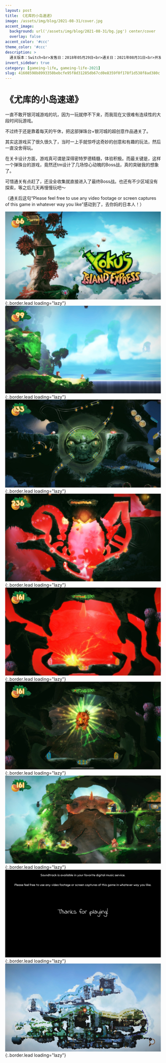 ```yaml
---
layout: post
title: 《尤库的小岛速递》
image: /assets/img/blog/2021-08-31/cover.jpg
accent_image: 
  background: url('/assets/img/blog/2021-08-31/bg.jpg') center/cover
  overlay: false
accent_color: '#ccc'
theme_color: '#ccc'
description: >
  通关版本：Switch<br>发售日：2018年05月29日<br>通关日：2021年08月31日<br>开发商：Villa Gorilla<br>发行商：Team17
invert_sidebar: true
category: [gameing-life, gameing-life-2021]
slug: 41608598b8993350bebcfe95f8d31285db67cd0e8359f0f178f1d538f8ad380c
---
```


# 《尤库的小岛速递》

一直不敢开银河城游戏的坑，因为一玩就停不下来，而我现在又很难有连续性的大段时间玩游戏。

不过终于还是靠着每天的午休，把这部弹珠台+银河城的超创意作品通关了。

其实这游戏买了很久很久了，当时一上手就惊呼这奇妙的创意和有趣的玩法，然后一直没舍得玩。

在关卡设计方面，游戏真可谓是深得密特罗德精髓，体验积极。而最关键是，这样一个弹珠台的游戏，竟然还tm设计了几场惊心动魄的Boss战，真的突破我的想象了。

可惜通关有点赶了，还没全收集就直接进入了最终Boss战。也还有不少区域没有探索，等之后几天再慢慢玩吧～

（通关后这句“Please feel free to use any video footage or screen captures of this game in whatever way you like”感动到了，去你妈的日本人！）


![](/assets/img/blog/2021-08-31/1.jpg){:.border.lead loading="lazy"}
![](/assets/img/blog/2021-08-31/2.jpg){:.border.lead loading="lazy"}
![](/assets/img/blog/2021-08-31/3.jpg){:.border.lead loading="lazy"}
![](/assets/img/blog/2021-08-31/4.jpg){:.border.lead loading="lazy"}
![](/assets/img/blog/2021-08-31/5.jpg){:.border.lead loading="lazy"}
![](/assets/img/blog/2021-08-31/6.jpg){:.border.lead loading="lazy"}
![](/assets/img/blog/2021-08-31/7.jpg){:.border.lead loading="lazy"}
![](/assets/img/blog/2021-08-31/8.jpg){:.border.lead loading="lazy"}
![](/assets/img/blog/2021-08-31/9.jpg){:.border.lead loading="lazy"}

